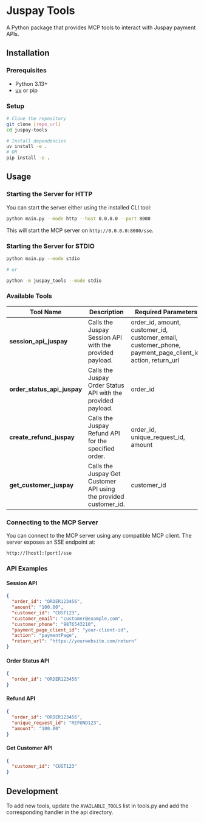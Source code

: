 # Juspay Tools

A Python package that provides MCP tools to interact with Juspay payment APIs.

## Installation

### Prerequisites

- Python 3.13+
- [uv](https://github.com/astral-sh/uv) or pip

### Setup

```bash
# Clone the repository
git clone [repo_url]
cd juspay-tools

# Install dependencies
uv install -e .
# OR
pip install -e .
```

## Usage

### Starting the Server for HTTP

You can start the server either using the installed CLI tool:

```bash
python main.py --mode http --host 0.0.0.0 --port 8000
```
This will start the MCP server on `http://0.0.0.0:8000/sse`.

### Starting the Server for STDIO

```bash
python main.py --mode stdio

# or

python -m juspay_tools --mode stdio
```


### Available Tools

| Tool Name | Description | Required Parameters |
|-----------|-------------|---------------------|
| **session_api_juspay** | Calls the Juspay Session API with the provided payload. | order_id, amount, customer_id, customer_email, customer_phone, payment_page_client_id, action, return_url |
| **order_status_api_juspay** | Calls the Juspay Order Status API with the provided payload. | order_id |
| **create_refund_juspay** | Calls the Juspay Refund API for the specified order. | order_id, unique_request_id, amount |
| **get_customer_juspay** | Calls the Juspay Get Customer API using the provided customer_id. | customer_id |

### Connecting to the MCP Server

You can connect to the MCP server using any compatible MCP client. The server exposes an SSE endpoint at:

```
http://[host]:[port]/sse
```

### API Examples

#### Session API

```json
{
  "order_id": "ORDER123456",
  "amount": "100.00",
  "customer_id": "CUST123",
  "customer_email": "customer@example.com",
  "customer_phone": "9876543210",
  "payment_page_client_id": "your-client-id",
  "action": "paymentPage",
  "return_url": "https://yourwebsite.com/return"
}
```

#### Order Status API

```json
{
  "order_id": "ORDER123456"
}
```

#### Refund API

```json
{
  "order_id": "ORDER123456",
  "unique_request_id": "REFUND123",
  "amount": "100.00"
}
```

#### Get Customer API

```json
{
  "customer_id": "CUST123"
}
```

## Development

To add new tools, update the `AVAILABLE_TOOLS` list in tools.py and add the corresponding handler in the api directory.
